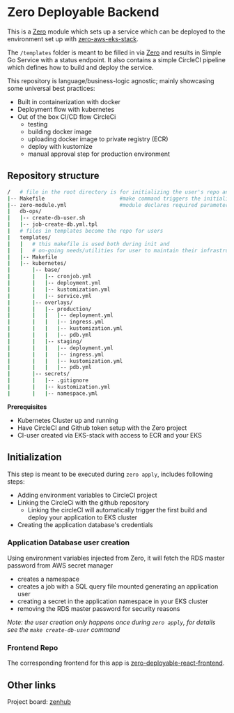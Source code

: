 # Zero Deployable Backend
This is a [Zero][zero] module which sets up a
service which can be deployed to the environment set up with [zero-aws-eks-stack][zero-infra].

The `/templates` folder is meant to be filled in via [Zero][zero] and results in Simple Go Service with a status endpoint. It also contains a simple CircleCI pipeline which defines how to build and deploy the service.

This repository is language/business-logic agnostic; mainly showcasing some universal best practices:
- Built in containerization with docker
- Deployment flow with kubernetes
- Out of the box CI/CD flow CircleCi
  - testing
  - building docker image
  - uploading docker image to private registry (ECR)
  - deploy with kustomize
  - manual approval step for production environment


## Repository structure
```sh
/   # file in the root directory is for initializing the user's repo and declaring metadata
|-- Makefile                        #make command triggers the initialization of repository
|-- zero-module.yml                 #module declares required parameters and credentials
|   db-ops/
|   |-- create-db-user.sh
|   |-- job-create-db.yml.tpl
|   # files in templates become the repo for users
|   templates/
|   |   # this makefile is used both during init and
|   |   # on-going needs/utilities for user to maintain their infrastructure
|   |-- Makefile
|   |-- kubernetes/
|       |-- base/
|       |   |-- cronjob.yml
|       |   |-- deployment.yml
|       |   |-- kustomization.yml
|       |   |-- service.yml
|       |-- overlays/
|       |   |-- production/
|       |   |   |-- deployment.yml
|       |   |   |-- ingress.yml
|       |   |   |-- kustomization.yml
|       |   |   |-- pdb.yml
|       |   |-- staging/
|       |   |   |-- deployment.yml
|       |   |   |-- ingress.yml
|       |   |   |-- kustomization.yml
|       |   |   |-- pdb.yml
|       |-- secrets/
|       |   |-- .gitignore
|       |   |-- kustomization.yml
|       |   |-- namespace.yml

```

**Prerequisites**
- Kubernetes Cluster up and running
- Have CircleCI and Github token setup with the Zero project
- CI-user created via EKS-stack with access to ECR and your EKS

## Initialization
This step is meant to be executed during `zero apply`, includes following steps:
- Adding environment variables to CircleCI project
- Linking the CircleCi with the github repository
  - Linking the circleCI will automatically trigger the first build and deploy your application to EKS cluster
- Creating the application database's credentials


### Application Database user creation
Using environment variables injected from Zero, it will fetch the RDS master password from AWS secret manager
- creates a namespace
- creates a job with a SQL query file mounted generating an application user
- creating a secret in the application namespace in your EKS cluster
- removing the RDS master password for security reasons

_Note: the user creation only happens once during `zero apply`, for details see the `make create-db-user` command_

### Frontend Repo

The corresponding frontend for this app is [zero-deployable-react-frontend][zero-frontend].

## Other links
Project board: [zenhub][zenhub-board]



<!-- Links -->
[zero]: https://github.com/commitdev/zero
[zero-infra]: https://github.com/commitdev/zero-aws-eks-stack
[zero-frontend]: https://github.com/commitdev/zero-deployable-react-frontend

[zenhub-board]: https://app.zenhub.com/workspaces/commit-zero-5da8decc7046a60001c6db44/board?filterLogic=any&repos=203630543,247773730,257676371,258369081